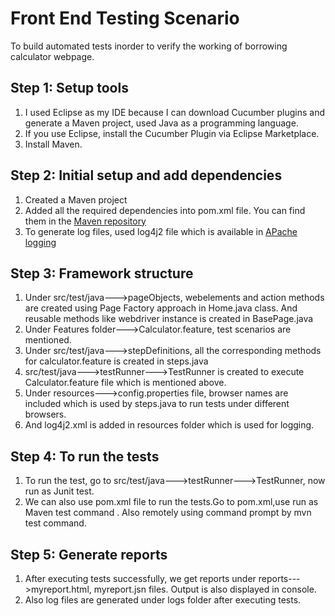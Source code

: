 
# Front End Testing Scenario

To build automated tests inorder to verify the working of borrowing calculator webpage.


## Step 1: Setup tools
1. I used Eclipse as my IDE because I can download Cucumber plugins and generate a Maven project, used Java as a programming language.
2. If you use Eclipse, install the Cucumber Plugin via Eclipse Marketplace.
3. Install Maven.

## Step 2: Initial setup and add dependencies
1. Created a Maven project
2. Added all the required dependencies into pom.xml file. You can find them in the [Maven repository](https://mvnrepository.com/)
3. To generate log files, used log4j2 file which is available in [APache logging](https://logging.apache.org/log4j/2.x/manual/configuration)
## Step 3: Framework structure
1. Under src/test/java--->pageObjects,
 webelements and action methods are created using Page Factory approach in Home.java class. And reusable methods like webdriver instance is created in BasePage.java
2. Under Features folder--->Calculator.feature, test scenarios are mentioned.
3. Under src/test/java--->stepDefinitions, all the corresponding methods for calculator.feature is created in steps.java
4. src/test/java--->testRunner--->TestRunner is created to execute Calculator.feature file which is mentioned above.
5. Under resources--->config.properties file, browser names are included which is used by steps.java to run tests under different browsers.
6. And log4j2.xml is added in resources folder which is used for logging. 
## Step 4: To run the tests
1. To run the test, go to src/test/java--->testRunner--->TestRunner, now run as Junit test.
2. We can also use pom.xml file to run the tests.Go to pom.xml,use run as Maven test command . Also remotely using command prompt by mvn test command.

## Step 5: Generate reports
1. After executing tests successfully, we get reports under reports--->myreport.html, myreport.jsn files. Output is also displayed in console.
2. Also log files are generated under logs folder after executing tests.
